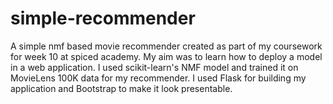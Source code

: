 # simple-recommender
A simple nmf based movie recommender created as part of my coursework for week 10 at spiced academy.
My aim was to learn how to deploy a model in a web application.
I used scikit-learn's NMF model and trained it on MovieLens 100K data
for my recommender.
I used Flask for building my application and Bootstrap to make it look
presentable.
